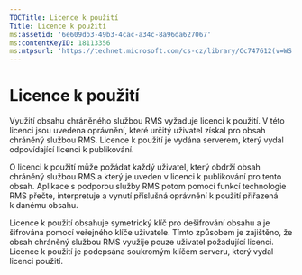 ```yaml
---
TOCTitle: Licence k použití
Title: Licence k použití
ms:assetid: '6e609db3-49b3-4cac-a34c-8a96da627067'
ms:contentKeyID: 18113356
ms:mtpsurl: 'https://technet.microsoft.com/cs-cz/library/Cc747612(v=WS.10)'
---
```


Licence k použití
=================

Využití obsahu chráněného službou RMS vyžaduje licenci k použití. V této licenci jsou uvedena oprávnění, které určitý uživatel získal pro obsah chráněný službou RMS. Licence k použití je vydána serverem, který vydal odpovídající licenci k publikování.

O licenci k použití může požádat každý uživatel, který obdrží obsah chráněný službou RMS a který je uveden v licenci k publikování pro tento obsah. Aplikace s podporou služby RMS potom pomocí funkcí technologie RMS přečte, interpretuje a vynutí příslušná oprávnění k použití přiřazená k danému obsahu.

Licence k použití obsahuje symetrický klíč pro dešifrování obsahu a je šifrována pomocí veřejného klíče uživatele. Tímto způsobem je zajištěno, že obsah chráněný službou RMS využije pouze uživatel požadující licenci. Licence k použití je podepsána soukromým klíčem serveru, který vydal licenci použití.
